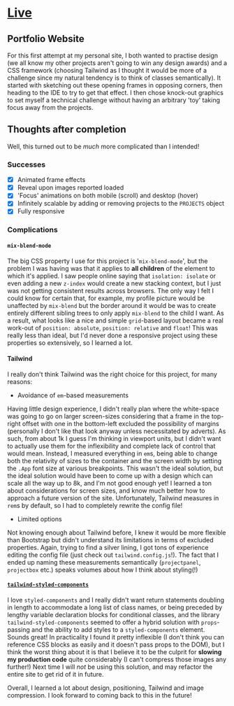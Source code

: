# [Live](https://www.daoudmerchant.com)

## Portfolio Website

For this first attempt at my personal site, I both wanted to practise design (we all know my other projects aren't going to win any design awards) and a CSS framework (choosing Tailwind as I thought it would be more of a challenge since my natural tendency is to think of classes semantically). It started with sketching out these opening frames in opposing corners, then heading to the IDE to try to get that effect. I then chose knock-out graphics to set myself a technical challenge without having an arbitrary 'toy' taking focus away from the projects.

## Thoughts after completion

Well, this turned out to be _much_ more complicated than I intended!

### Successes

- [x] Animated frame effects
- [x] Reveal upon images reported loaded
- [x] 'Focus' animations on both mobile (scroll) and desktop (hover)
- [x] Infinitely scalable by adding or removing projects to the `PROJECTS` object
- [x] Fully responsive

### Complications

#### `mix-blend-mode`

The big CSS property I use for this project is '`mix-blend-mode`', but the problem I was having was that it applies to **all children** of the element to which it's applied. I saw people online saying that `isolation: isolate` or even adding a new `z-index` would create a new stacking context, but I just was not getting consistent results across browsers. The only way I felt I could know for certain that, for example, my profile picture would be unaffected by `mix-blend` but the border around it would be was to create entirely different sibling trees to only apply `mix-blend` to the child I want. As a result, what looks like a nice and simple `grid`-based layout became a real work-out of `position: absolute`, `position: relative` and `float`! This was really less than ideal, but I'd never done a responsive project using these properties so extensively, so I learned a lot.

#### Tailwind

I really don't think Tailwind was the right choice for this project, for many reasons:

- Avoidance of `em`-based measurements

Having little design experience, I didn't really plan where the white-space was going to go on larger screen-sizes considering that a frame in the top-right offset with one in the bottom-left excluded the possibility of margins (personally I don't like that look anyway unless necessitated by adverts). As such, from about 1k I guess I'm thinking in viewport units, but I didn't want to actually use them for the inflexibility and complete lack of control that would mean. Instead, I measured everything in `em`s, being able to change both the relativity of sizes to the container and the screen width by setting the `.App` font size at various breakpoints. This wasn't the ideal solution, but the ideal solution would have been to come up with a design which can scale all the way up to 8k, and I'm not good enough yet! I learned a ton about considerations for screen sizes, and know much better how to approach a future version of the site. Unfortunately, Tailwind measures in `rem`s by default, so I had to completely rewrite the config file!

- Limited options

Not knowing enough about Tailwind before, I knew it would be more flexible than Bootstrap but didn't understand its limitations in terms of excluded properties. Again, trying to find a silver lining, I got tons of experience editing the config file (just check out `tailwind.config.js`!). The fact that I ended up naming these measurements semantically (`projectpanel`, `projectbox` etc.) speaks volumes about how I think about styling(!)

#### [`tailwind-styled-components`](https://www.npmjs.com/package/tailwind-styled-components)

I love `styled-components` and I really didn't want return statements doubling in length to accommodate a long list of class names, or being preceded by lengthy variable declaration blocks for conditional classes, and the library `tailwind-styled-components` seemed to offer a hybrid solution with `props`-passing and the ability to add styles to a `styled-components` element. Sounds great! In practicality I found it pretty inflexible (I don't think you can reference CSS blocks as easily and it doesn't pass props to the DOM), but I think the worst thing about it is that I believe it to be the culprit for **slowing my production code** quite considerably (I can't compress those images any further!) Next time I will _not_ be using this solution, and may refactor the entire site to get rid of it in future.

Overall, I learned a lot about design, positioning, Tailwind and image compression. I look forward to coming back to this in the future!
